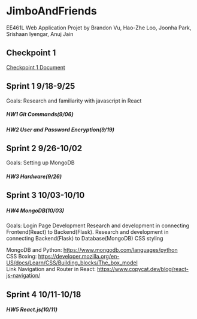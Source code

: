 # JimboAndFriends

EE461L Web Application Projet by Brandon Vu, Hao-Zhe Loo, Joonha Park, Srishaan Iyengar, Anuj Jain

## Checkpoint 1
[Checkpoint 1 Document](https://docs.google.com/document/d/13tEbrVV1XnsT6WM8rLi5gIoCUGzmAdGeV9bU5C600cM/edit?usp=sharing)




## Sprint 1 9/18-9/25
Goals:
Research and familiarity with javascript in React

##### HW1 Git Commands(9/06)

##### HW2 User and Password Encryption(9/19)


## Sprint 2 9/26-10/02
Goals:
Setting up MongoDB

##### HW3 Hardware(9/26)

## Sprint 3 10/03-10/10
##### HW4 MongoDB(10/03)

Goals:
Login Page Development
Research and development in connecting Frontend(React) to Backend(Flask).
Research and development in connecting Backend(Flask) to Database(MongoDB)
CSS styling

MongoDB and Python: https://www.mongodb.com/languages/python <br />
CSS Boxing: https://developer.mozilla.org/en-US/docs/Learn/CSS/Building_blocks/The_box_model <br />
Link Navigation and Router in React: https://www.copycat.dev/blog/react-js-navigation/ <br />

## Sprint 4 10/11-10/18
##### HW5 React.js(10/11)




